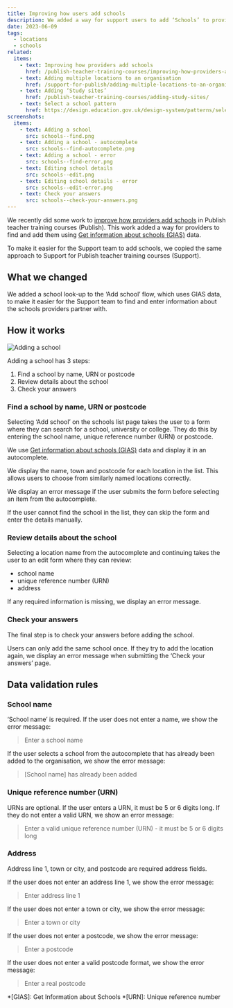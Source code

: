 ```yaml
---
title: Improving how users add schools
description: We added a way for support users to add ‘Schools’ to providers using Get information about schools (GIAS) data
date: 2023-06-09
tags:
  - locations
  - schools
related:
  items:
    - text: Improving how providers add schools
      href: /publish-teacher-training-courses/improving-how-providers-add-schools/
    - text: Adding multiple locations to an organisation
      href: /support-for-publish/adding-multiple-locations-to-an-organisation/
    - text: Adding ‘Study sites’
      href: /publish-teacher-training-courses/adding-study-sites/
    - text: Select a school pattern
      href: https://design.education.gov.uk/design-system/patterns/select-a-school
screenshots:
  items:
    - text: Adding a school
      src: schools--find.png
    - text: Adding a school - autocomplete
      src: schools--find-autocomplete.png
    - text: Adding a school - error
      src: schools--find-error.png
    - text: Editing school details
      src: schools--edit.png
    - text: Editing school details - error
      src: schools--edit-error.png
    - text: Check your answers
      src: schools--check-your-answers.png
---
```


We recently did some work to [improve how providers add schools](/publish-teacher-training-courses/improving-how-providers-add-schools/) in Publish teacher training courses (Publish). This work added a way for providers to find and add them using [Get information about schools (GIAS)](https://www.get-information-schools.service.gov.uk/) data.

To make it easier for the Support team to add schools, we copied the same approach to Support for Publish teacher training courses (Support).

## What we changed

We added a school look-up to the ‘Add school’ flow, which uses GIAS data, to make it easier for the Support team to find and enter information about the schools providers partner with.

## How it works

![Adding a school](adding-schools-flow.png "Adding a school flow")

Adding a school has 3 steps:

1. Find a school by name, URN or postcode
2. Review details about the school
3. Check your answers

### Find a school by name, URN or postcode

Selecting ‘Add school’ on the schools list page takes the user to a form where they can search for a school, university or college. They do this by entering the school name, unique reference number (URN) or postcode.

We use [Get information about schools (GIAS)](https://www.get-information-schools.service.gov.uk/) data and display it in an autocomplete.

We display the name, town and postcode for each location in the list. This allows users to choose from similarly named locations correctly.

We display an error message if the user submits the form before selecting an item from the autocomplete.

If the user cannot find the school in the list, they can skip the form and enter the details manually.

### Review details about the school

Selecting a location name from the autocomplete and continuing takes the user to an edit form where they can review:

- school name
- unique reference number (URN)
- address

If any required information is missing, we display an error message.

### Check your answers

The final step is to check your answers before adding the school.

Users can only add the same school once. If they try to add the location again, we display an error message when submitting the ‘Check your answers’ page.


## Data validation rules

### School name

‘School name’ is required. If the user does not enter a name, we show the error message:

> Enter a school name

If the user selects a school from the autocomplete that has already been added to the organisation, we show the error message:

> [School name] has already been added

### Unique reference number (URN)

URNs are optional. If the user enters a URN, it must be 5 or 6 digits long. If they do not enter a valid URN, we show an error message:

> Enter a valid unique reference number (URN) - it must be 5 or 6 digits long

### Address

Address line 1, town or city, and postcode are required address fields.

If the user does not enter an address line 1, we show the error message:

> Enter address line 1

If the user does not enter a town or city, we show the error message:

> Enter a town or city

If the user does not enter a postcode, we show the error message:

> Enter a postcode

If the user does not enter a valid postcode format, we show the error message:

> Enter a real postcode


*[GIAS]: Get Information about Schools
*[URN]: Unique reference number
